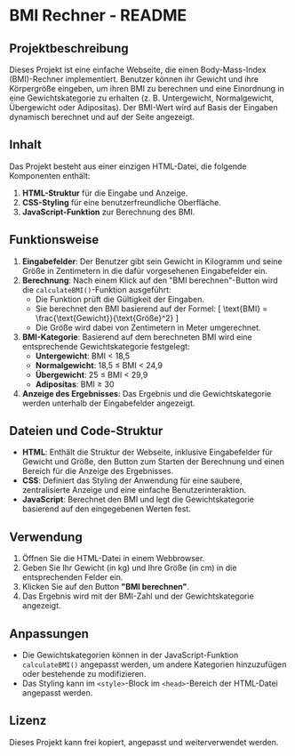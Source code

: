 # BMI Rechner - README

## Projektbeschreibung

Dieses Projekt ist eine einfache Webseite, die einen Body-Mass-Index (BMI)-Rechner implementiert. Benutzer können ihr Gewicht und ihre Körpergröße eingeben, um ihren BMI zu berechnen und eine Einordnung in eine Gewichtskategorie zu erhalten (z. B. Untergewicht, Normalgewicht, Übergewicht oder Adipositas). Der BMI-Wert wird auf Basis der Eingaben dynamisch berechnet und auf der Seite angezeigt.

## Inhalt

Das Projekt besteht aus einer einzigen HTML-Datei, die folgende Komponenten enthält:
1. **HTML-Struktur** für die Eingabe und Anzeige.
2. **CSS-Styling** für eine benutzerfreundliche Oberfläche.
3. **JavaScript-Funktion** zur Berechnung des BMI.

## Funktionsweise

1. **Eingabefelder**: Der Benutzer gibt sein Gewicht in Kilogramm und seine Größe in Zentimetern in die dafür vorgesehenen Eingabefelder ein.
2. **Berechnung**: Nach einem Klick auf den "BMI berechnen"-Button wird die `calculateBMI()`-Funktion ausgeführt:
   - Die Funktion prüft die Gültigkeit der Eingaben.
   - Sie berechnet den BMI basierend auf der Formel:
     \[
     \text{BMI} = \frac{\text{Gewicht}}{\text{Größe}^2}
     \]
   - Die Größe wird dabei von Zentimetern in Meter umgerechnet.
3. **BMI-Kategorie**: Basierend auf dem berechneten BMI wird eine entsprechende Gewichtskategorie festgelegt:
   - **Untergewicht**: BMI < 18,5
   - **Normalgewicht**: 18,5 ≤ BMI < 24,9
   - **Übergewicht**: 25 ≤ BMI < 29,9
   - **Adipositas**: BMI ≥ 30
4. **Anzeige des Ergebnisses**: Das Ergebnis und die Gewichtskategorie werden unterhalb der Eingabefelder angezeigt.

## Dateien und Code-Struktur

- **HTML**: Enthält die Struktur der Webseite, inklusive Eingabefelder für Gewicht und Größe, den Button zum Starten der Berechnung und einen Bereich für die Anzeige des Ergebnisses.
- **CSS**: Definiert das Styling der Anwendung für eine saubere, zentralisierte Anzeige und eine einfache Benutzerinteraktion.
- **JavaScript**: Berechnet den BMI und legt die Gewichtskategorie basierend auf den eingegebenen Werten fest.

## Verwendung

1. Öffnen Sie die HTML-Datei in einem Webbrowser.
2. Geben Sie Ihr Gewicht (in kg) und Ihre Größe (in cm) in die entsprechenden Felder ein.
3. Klicken Sie auf den Button **"BMI berechnen"**.
4. Das Ergebnis wird mit der BMI-Zahl und der Gewichtskategorie angezeigt.

## Anpassungen

- Die Gewichtskategorien können in der JavaScript-Funktion `calculateBMI()` angepasst werden, um andere Kategorien hinzuzufügen oder bestehende zu modifizieren.
- Das Styling kann im `<style>`-Block im `<head>`-Bereich der HTML-Datei angepasst werden.

## Lizenz

Dieses Projekt kann frei kopiert, angepasst und weiterverwendet werden.
